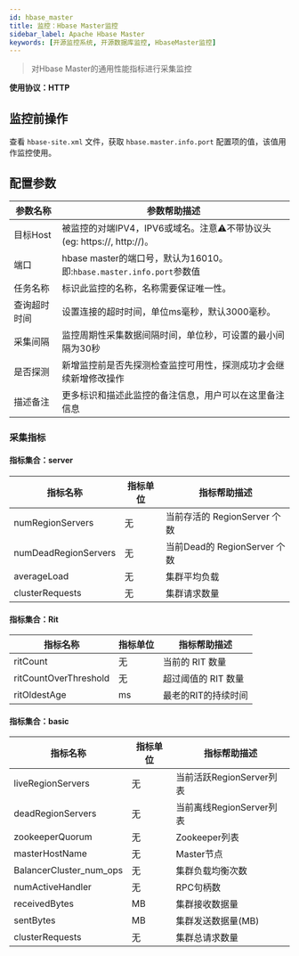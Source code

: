 ```yaml
---
id: hbase_master  
title: 监控：Hbase Master监控    
sidebar_label: Apache Hbase Master
keywords: [开源监控系统, 开源数据库监控, HbaseMaster监控]
---
```


> 对Hbase Master的通用性能指标进行采集监控

**使用协议：HTTP**

## 监控前操作

查看 `hbase-site.xml` 文件，获取 `hbase.master.info.port` 配置项的值，该值用作监控使用。

## 配置参数

|  参数名称  |                         参数帮助描述                          |
|--------|---------------------------------------------------------|
| 目标Host | 被监控的对端IPV4，IPV6或域名。注意⚠️不带协议头(eg: https://, http://)。    |
| 端口     | hbase master的端口号，默认为16010。即:`hbase.master.info.port`参数值 |
| 任务名称   | 标识此监控的名称，名称需要保证唯一性。                                     |
| 查询超时时间 | 设置连接的超时时间，单位ms毫秒，默认3000毫秒。                              |
| 采集间隔   | 监控周期性采集数据间隔时间，单位秒，可设置的最小间隔为30秒                          |
| 是否探测   | 新增监控前是否先探测检查监控可用性，探测成功才会继续新增修改操作                        |
| 描述备注   | 更多标识和描述此监控的备注信息，用户可以在这里备注信息                             |

### 采集指标

#### 指标集合：server

|         指标名称         | 指标单位 |         指标帮助描述          |
|----------------------|------|-------------------------|
| numRegionServers     | 无    | 当前存活的 RegionServer 个数   |
| numDeadRegionServers | 无    | 当前Dead的 RegionServer 个数 |
| averageLoad          | 无    | 集群平均负载                  |
| clusterRequests      | 无    | 集群请求数量                  |

#### 指标集合：Rit

|         指标名称          | 指标单位 |    指标帮助描述    |
|-----------------------|------|--------------|
| ritCount              | 无    | 当前的 RIT 数量   |
| ritCountOverThreshold | 无    | 超过阈值的 RIT 数量 |
| ritOldestAge          | ms   | 最老的RIT的持续时间  |

#### 指标集合：basic

|          指标名称           | 指标单位 |       指标帮助描述       |
|-------------------------|------|--------------------|
| liveRegionServers       | 无    | 当前活跃RegionServer列表 |
| deadRegionServers       | 无    | 当前离线RegionServer列表 |
| zookeeperQuorum         | 无    | Zookeeper列表        |
| masterHostName          | 无    | Master节点           |
| BalancerCluster_num_ops | 无    | 集群负载均衡次数           |
| numActiveHandler        | 无    | RPC句柄数             |
| receivedBytes           | MB   | 集群接收数据量            |
| sentBytes               | MB   | 集群发送数据量(MB)        |
| clusterRequests         | 无    | 集群总请求数量            |

